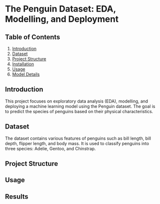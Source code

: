 # The Penguin Dataset: EDA, Modelling, and Deployment

## Table of Contents
1. [Introduction](#introduction)
2. [Dataset](#dataset)
3. [Project Structure](#project-structure)
4. [Installation](#installation)
5. [Usage](#usage)
6. [Model Details](#model-details)

## Introduction
This project focuses on exploratory data analysis (EDA), modelling, and deploying a machine learning model using the Penguin dataset. The goal is to predict the species of penguins based on their physical characteristics.

## Dataset
The dataset contains various features of penguins such as bill length, bill depth, flipper length, and body mass. It is used to classify penguins into three species: Adelie, Gentoo, and Chinstrap.

## Project Structure

## Usage


## Results
